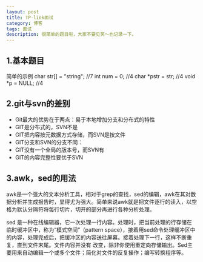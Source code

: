 ```yaml
---
layout: post
title: TP-link面试
category: 博客
tags: 面试
description: 很简单的题目啦，大家不要见笑～也记录一下。
---
```


## 1.基本题目
简单的示例
		char str[] = "string";  //7
		int num = 0;       //4
		char *pstr = str;  //4
		void *p = NULL;    //4

## 2.git与svn的差别
<ul>
	<li>Git最大的优势在于两点：易于本地增加分支和分布式的特性</li>
	<li>GIT是分布式的，SVN不是</li>
	<li>GIT把内容按元数据方式存储，而SVN是按文件</li>
	<li>GIT分支和SVN的分支不同：</li>
	<li>GIT没有一个全局的版本号，而SVN有</li>
	<li>GIT的内容完整性要优于SVN</li>
</ul>

## 3.awk，sed的用法

awk是一个强大的文本分析工具，相对于grep的查找，sed的编辑，awk在其对数据分析并生成报告时，显得尤为强大。简单来说awk就是把文件逐行的读入，以空格为默认分隔符将每行切片，切开的部分再进行各种分析处理。

sed 是一种在线编辑器，它一次处理一行内容。处理时，把当前处理的行存储在临时缓冲区中，称为“模式空间”（pattern space），接着用sed命令处理缓冲区中的内容，处理完成后，把缓冲区的内容送往屏幕。接着处理下一行，这样不断重复，直到文件末尾。文件内容并没有 改变，除非你使用重定向存储输出。Sed主要用来自动编辑一个或多个文件；简化对文件的反复操作；编写转换程序等。

